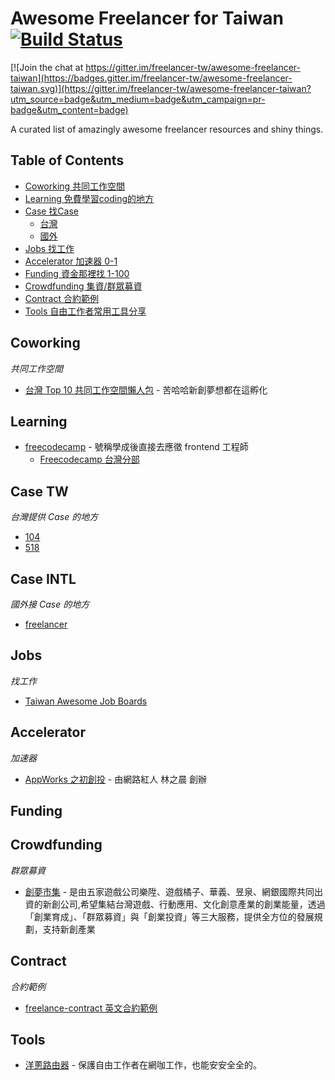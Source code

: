 # Awesome Freelancer for Taiwan [![Build Status](https://api.travis-ci.org/freelancer-tw/awesome-freelancer-taiwan.svg?branch=master)](https://travis-ci.org/freelancer-tw/awesome-freelancer-taiwan)

[![Join the chat at https://gitter.im/freelancer-tw/awesome-freelancer-taiwan](https://badges.gitter.im/freelancer-tw/awesome-freelancer-taiwan.svg)](https://gitter.im/freelancer-tw/awesome-freelancer-taiwan?utm_source=badge&utm_medium=badge&utm_campaign=pr-badge&utm_content=badge)

A curated list of amazingly awesome freelancer resources and shiny things.

## Table of Contents
- [Coworking 共同工作空間](#coworking)
- [Learning 免費學習coding的地方](#learning)
- [Case 找Case](#case)
   - [台灣](#case-tw)
   - [國外](#case-intl)
- [Jobs 找工作](#jobs)
- [Accelerator 加速器 0-1](#accelerator)
- [Funding 資金那裡找 1-100](#funding)
- [Crowdfunding 集資/群眾募資](#crowdfunding)
- [Contract 合約範例](contract)
- [Tools 自由工作者常用工具分享](#tools)

## Coworking
*共同工作空間*

* [台灣 Top 10 共同工作空間懶人包](http://buzzorange.com/techorange/2015/06/08/foreignmedia-tw10cowsoace-harryhsu/) - 苦哈哈新創夢想都在這孵化

## Learning
* [freecodecamp](https://www.freecodecamp.com/) - 號稱學成後直接去應徵 frontend 工程師
   * [Freecodecamp 台灣分部](https://www.facebook.com/groups/free.code.camp.taipei/) 

## Case TW
*台灣提供 Case 的地方*
* [104](http://case.104.com.tw/)
* [518](http://case.518.com.tw/)

## Case INTL
*國外接 Case 的地方*
* [freelancer](https://www.freelancer.com/)

## Jobs
*找工作*
* [Taiwan Awesome Job Boards](https://github.com/freelancer-tw/awesome-job-boards-taiwan)

## Accelerator
*加速器*
* [AppWorks 之初創投](http://appworks.tw/) - 由網路紅人 林之晨 創辦

## Funding

## Crowdfunding
*群眾募資*
* [創夢市集](https://www.ditfunding.com) - 是由五家遊戲公司樂陞、遊戲橘子、華義、昱泉、網銀國際共同出資的新創公司,希望集結台灣遊戲、行動應用、文化創意產業的創業能量，透過「創業育成」、「群眾募資」與「創業投資」等三大服務，提供全方位的發展規劃，支持新創產業

## Contract
*合約範例*
* [freelance-contract 英文合約範例](https://github.com/ashedryden/freelance-contract/blob/master/README.md)

## Tools
* [洋蔥路由器](https://zh.wikipedia.org/wiki/Tor) - 保護自由工作者在網咖工作，也能安安全全的。
